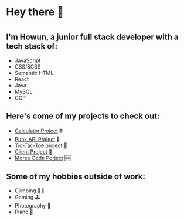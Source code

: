 <h1>Hey there 👋<h1>
<h2>I'm Howun, a junior full stack developer with a tech stack of:</h2>

- JavaScript
- CSS/SCSS
- Semantic HTML
- React
- Java
- MySQL
- GCP

<h2>Here's come of my projects to check out:</h2>

- [Calculator Project](https://github.com/howun/Calculator-Project) 🖩
- [Punk API Project](https://github.com/howun/punk-api) 🍺
- [Tic-Tac-Toe project](https://github.com/howun/Tic-Tac-Toe) 🎲
- [Client Project](https://github.com/howun/oae-event-cms) 📖
- [Morse Code Porject](https://github.com/howun/morsecode) 🆘


<h2>Some of my hobbies outside of work:</h2>
  
- Climbing 🧗‍♂️
- Gaming 🕹️
- Photography 📸
- Piano 🎹
